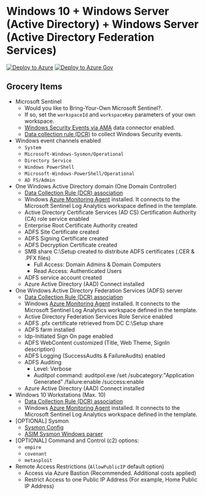 # Windows 10 + Windows Server (Active Directory) + Windows Server (Active Directory Federation Services)

[![Deploy to Azure](https://aka.ms/deploytoazurebutton)](https://portal.azure.com/#create/Microsoft.Template/uri/https%3A%2F%2Fraw.githubusercontent.com%2FOTRF%2FMicrosoft-Sentinel2Go%2Fmaster%2Fgrocery-list%2FWin10-AD-ADFS%2Fazuredeploy.json)
[![Deploy to Azure Gov](https://aka.ms/deploytoazuregovbutton)](https://portal.azure.us/#create/Microsoft.Template/uri/https%3A%2F%2Fraw.githubusercontent.com%2FOTRF%2FMicrosoft-Sentinel2Go%2Fmaster%2Fgrocery-list%2FWin10-AD-ADFS%2Fazuredeploy.json)

## Grocery Items

* Microsoft Sentinel
    * Would you like to Bring-Your-Own Microsoft Sentinel?.
    * If so, set the `workspaceId` and `workspaceKey` parameters of your own workspace.
    * [Windows Security Events via AMA](https://docs.microsoft.com/en-us/azure/sentinel/data-connectors-reference#windows-security-events-via-ama) data connector enabled.
    * [Data collection rule (DCR)](https://docs.microsoft.com/en-us/azure/templates/microsoft.insights/datacollectionrules?tabs=json) to collect Windows Security events.
* Windows event channels enabled
    * `System`
    * `Microsoft-Windows-Sysmon/Operational`
    * `Directory Service`
    * `Windows PowerShell`
    * `Microsoft-Windows-PowerShell/Operational`
    * `AD FS/Admin`
* One Windows Active Directory domain (One Domain Controller)
    * [Data Collection Rule (DCR) association](https://docs.microsoft.com/en-us/azure/azure-monitor/agents/data-collection-rule-azure-monitor-agent#data-collection-rule-associations)
    * Windows [Azure Monitoring Agent](https://docs.microsoft.com/en-us/azure/azure-monitor/agents/azure-monitor-agent-overview?tabs=PowerShellWindows) installed. It connects to the Microsoft Sentinel Log Analytics workspace defined in the template.
    * Active Directory Certificate Services (AD CS) Certification Authority (CA) role service enabled
    * Enterprise Root Certificate Authority created
    * ADFS Site Certificate created
    * ADFS Signing Certificate created
    * ADFS Decryption Certificate created
    * SMB share C:\Setup created to distribute ADFS certificates (.CER & .PFX files)
        * Full Access: Domain Admins & Domain Computers
        * Read Access: Authenticated Users
    * ADFS service account created
    * Azure Active Directory (AAD) Connect installed
* One Windows Active Directory Federation Services (ADFS) server
    * [Data Collection Rule (DCR) association](https://docs.microsoft.com/en-us/azure/azure-monitor/agents/data-collection-rule-azure-monitor-agent#data-collection-rule-associations)
    * Windows [Azure Monitoring Agent](https://docs.microsoft.com/en-us/azure/azure-monitor/agents/azure-monitor-agent-overview?tabs=PowerShellWindows) installed. It connects to the Microsoft Sentinel Log Analytics workspace defined in the template.
    * Active Directory Federation Services Role Service enabled
    * ADFS .pfx certificate retrieved from DC C:\Setup share
    * ADFS farm installed
    * Idp-Initiated Sign On page enabled
    * ADFS WebContent customized (Title, Web Theme, SignIn description)
    * ADFS Logging (SuccessAudits & FailureAudits) enabled
    * ADFS Auditing
        * Level: Verbose
        * Auditpol command: auditpol.exe /set /subcategory:"Application Generated" /failure:enable /success:enable
    * Azure Active Directory (AAD) Connect installed
* Windows 10 Workstations (Max. 10)
    * [Data Collection Rule (DCR) association](https://docs.microsoft.com/en-us/azure/azure-monitor/agents/data-collection-rule-azure-monitor-agent#data-collection-rule-associations)
    * Windows [Azure Monitoring Agent](https://docs.microsoft.com/en-us/azure/azure-monitor/agents/azure-monitor-agent-overview?tabs=PowerShellWindows) installed. It connects to the Microsoft Sentinel Log Analytics workspace defined in the template.
* [OPTIONAL] Sysmon
    * [Sysmon Config](https://github.com/OTRF/Blacksmith/blob/master/resources/configs/sysmon/sysmon.xml)
    * [ASIM Sysmon Windows parser](https://raw.githubusercontent.com/Azure/Azure-Sentinel/master/Parsers/ASim%20Sysmon%20for%20Windows/SysmonFullDeployment.json)
* [OPTIONAL] Command and Control (c2) options:
    * `empire`
    * `covenant`
    * `metasploit`
* Remote Access Restrictions (`AllowPublicIP` default option)
    * Access via Azure Bastion (Recommended. Additional costs applied)
    * Restrict Access to one Public IP Address (For example, Home Public IP Address)